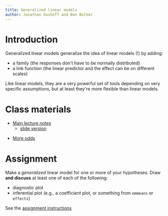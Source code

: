 ```yaml
---
title: Generalized linear models
author: Jonathan Dushoff and Ben Bolker
---
```


Introduction
============

Generalized linear models generalize the idea of linear models (!) by adding:

* a family (the responses don't have to be normally distributed)
* a link function (the linear predictor and the effect can be on different scales)

Like linear models, they are a very powerful set of tools depending on very specific assumptions, but at least they're more flexible than linear models.

Class materials
===============

-   [Main lecture notes](../lectures/Generalized_linear_models.notes.html)
    -   [slide version](../lectures/Generalized_linear_models.slides.html)

* [More odds](../tips/moreOdds.html)

Assignment
==========

Make a _generalized_ linear model for one or more of your hypotheses. 
Draw **and discuss** at least one of each of the following:

* diagnostic plot
* inferential plot (e.g., a coefficient plot, or something from `emmeans` or `effects`)

See the [assignment instructions](../admin/assignments.html)

